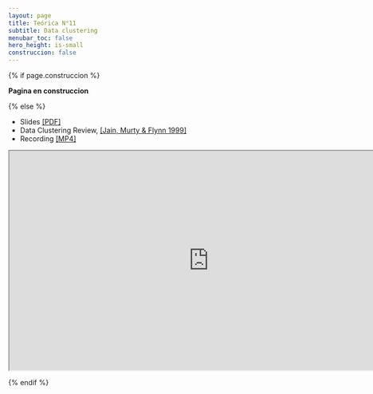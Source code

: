 ```yaml
---
layout: page
title: Teórica N°11
subtitle: Data clustering
menubar_toc: false
hero_height: is-small
construccion: false
---
```


{% if page.construccion %}

**Pagina en construccion**

{% else %}

- Slides [[PDF]](https://drive.google.com/file/d/14VWMG_-wHo6vYUD-jjhJZ1a-u8vaR-rI/view?usp=sharing)
- Data Clustering Review, [[Jain, Murty & Flynn 1999]](https://drive.google.com/file/d/1S3tHWYt048lGIcFn61-ufn-jsWHO6V8E/view?usp=sharing)
- Recording [[MP4]](https://drive.google.com/file/d/18w5G2PZRy-4xe9JxdV-imkvHWnbvlZB6/view?usp=sharing)

<iframe src="https://drive.google.com/file/d/18w5G2PZRy-4xe9JxdV-imkvHWnbvlZB6/preview" width="800" height="440"></iframe>


{% endif %}
